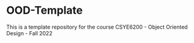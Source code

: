# OOD-Template
This is a template repository for the course CSYE6200 - Object Oriented Design - Fall 2022
